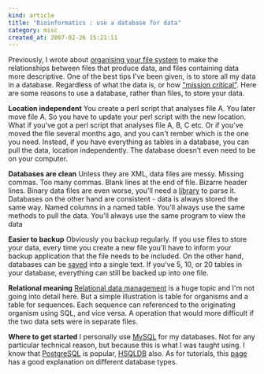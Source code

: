 ```yaml
--- 
kind: article
title: "Bioinformatics : use a database for data"
category: misc
created_at: 2007-02-26 15:21:11
---
```

Previously, I wrote about <a href="http://www.bioinformaticszen.com/2007/02/organising-yourself-as-a-dry-lab-scientist/">organising your file system</a> to make the relationships between files that produce data, and files containing data more descriptive. One of the best tips I've been given, is to store all my data in a database. Regardless of what the data is, or how <a href="http://www.webinknow.com/2006/10/the_gobbledygoo.html">"mission critical"</a>. Here are some reasons to use a database, rather than files, to store your data.

<!--more-->

<strong>Location independent</strong>
You create a perl script that analyses file A. You later move file A. So you have to update your perl script with the new location. What if you've got a perl script that analyses file A, B, C etc. Or if you've moved the file several months ago, and you can't rember which is the one you need.
Instead, if you have everything as tables in a database, you can pull the data, location independently. The database doesn't even need to be on your computer.

<strong>Databases are clean</strong>
Unless they are XML, data files are messy. Missing commas. Too many commas. Blank lines at the end of file. Bizarre header lines. Binary data files are even worse, you'll need a <a href="http://jakarta.apache.org/poi/">library</a> to parse it. Databases on the other hand are consistent - data is always stored the same way. Named columns in a named table. You'll always use the same methods to pull the data. You'll always use the same program to view the data

<strong>Easier to backup</strong>
Obviously you backup regularly. If you use files to store your data, every time you create a new file you'll have to inform your backup application that the file needs to be included. On the other hand, databases can be <a href="http://dev.mysql.com/doc/refman/5.0/en/mysqldump.html">saved</a> into a single text. If you've 5, 10, or 20 tables in your database, everything can still be backed up into one file.

<strong>Relational meaning</strong>
<a href="http://en.wikipedia.org/wiki/Relational_database">Relational data management</a> is a huge topic and I'm not going into detail here. But a simple illustration is table for organisms and a table for sequences. Each sequence can referenced to the originating organism using SQL, and vice versa. A operation that would more difficult if the two data sets were in separate files.

<strong>Where to get started</strong>
I personally use <a href="http://www.mysql.com/">MySQL</a> for my databases. Not for any particular technical reason, but because this is what I was taught using. I know that <a href="http://www.postgresql.org/">PostgreSQL</a> is popular, <a href="http://hsqldb.org/">HSQLDB</a> also. As for tutorials, this <a href="http://audilab.bmed.mcgill.ca/~funnell/Bacon/DBMS/dbms.html">page</a> has a good explanation on different database types.
